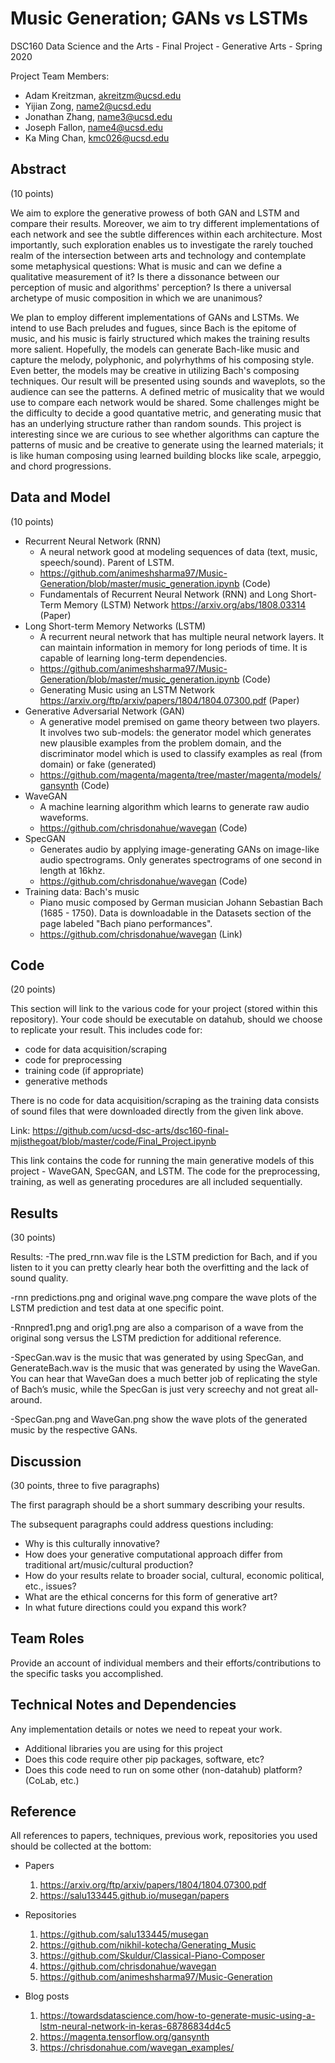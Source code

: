 # Music Generation; GANs vs LSTMs

DSC160 Data Science and the Arts - Final Project - Generative Arts - Spring 2020

Project Team Members: 
- Adam Kreitzman, akreitzm@ucsd.edu
- Yijian Zong, name2@ucsd.edu
- Jonathan Zhang, name3@ucsd.edu
- Joseph Fallon, name4@ucsd.edu
- Ka Ming Chan, kmc026@ucsd.edu

## Abstract

(10 points) 

We aim to explore the generative prowess of both GAN and LSTM and compare their results. Moreover, we aim to try different implementations of each network and see the subtle differences within each architecture. Most importantly, such exploration enables us to investigate the rarely touched realm of the intersection between arts and technology and contemplate some metaphysical questions: What is music and can we define a qualitative measurement of it? Is there a dissonance between our perception of music and algorithms' perception? Is there a universal archetype of music composition in which we are unanimous?
  
We plan to employ different implementations of GANs and LSTMs. We intend to use Bach preludes and fugues, since Bach is the epitome of music, and his music is fairly structured which makes the training results more salient. Hopefully, the models can generate Bach-like music and capture the melody, polyphonic, and polyrhythms of his composing style. Even better, the models may be creative in utilizing Bach's composing techniques. Our result will be presented using sounds and waveplots, so the audience can see the patterns. A defined metric of musicality that we would use to compare each network would be shared. Some challenges might be the difficulty to decide a good quantative metric, and generating music that has an underlying structure rather than random sounds. This project is interesting since we are curious to see whether algorithms can capture the patterns of music and be creative to generate using the learned materials; it is like human composing using learned building blocks like scale, arpeggio, and chord progressions.

## Data and Model

(10 points) 

- Recurrent Neural Network (RNN) 
  - A neural network good at modeling sequences of data (text, music, speech/sound). Parent of LSTM.
  - https://github.com/animeshsharma97/Music-Generation/blob/master/music_generation.ipynb (Code)
  - Fundamentals of Recurrent Neural Network (RNN) and Long Short-Term Memory (LSTM) Network https://arxiv.org/abs/1808.03314 (Paper)
- Long Short-term Memory Networks (LSTM) 
  - A recurrent neural network that has multiple neural network layers. It can maintain information in memory for long periods of time. It is capable of learning long-term dependencies.
  - https://github.com/animeshsharma97/Music-Generation/blob/master/music_generation.ipynb (Code)
  - Generating Music using an LSTM Network https://arxiv.org/ftp/arxiv/papers/1804/1804.07300.pdf (Paper)
- Generative Adversarial Network (GAN) 
  - A generative model premised on game theory between two players. It involves two sub-models: the generator model which generates new plausible examples from the problem domain, and the discriminator model which is used to classify examples as real (from domain) or fake (generated)
  - https://github.com/magenta/magenta/tree/master/magenta/models/gansynth (Code)
- WaveGAN 
  - A machine learning algorithm which learns to generate raw audio waveforms.
  - https://github.com/chrisdonahue/wavegan (Code)
- SpecGAN 
  - Generates audio by applying image-generating GANs on image-like audio spectrograms. Only generates spectrograms of one second in length at 16khz.
  - https://github.com/chrisdonahue/wavegan (Code)
- Training data: Bach's music 
  - Piano music composed by German musician Johann Sebastian Bach (1685 - 1750). Data is downloadable in the Datasets section of the page labeled "Bach piano performances". 
  - https://github.com/chrisdonahue/wavegan (Link)

## Code

(20 points)

This section will link to the various code for your project (stored within this repository). Your code should be executable on datahub, should we choose to replicate your result. This includes code for: 

- code for data acquisition/scraping
- code for preprocessing
- training code (if appropriate)
- generative methods

There is no code for data acquisition/scraping as the training data consists of sound files that were downloaded directly from the given link above.

Link: https://github.com/ucsd-dsc-arts/dsc160-final-mjisthegoat/blob/master/code/Final_Project.ipynb

This link contains the code for running the main generative models of this project - WaveGAN, SpecGAN, and LSTM. The code for the preprocessing, training, as well as generating procedures are all included sequentially. 

## Results

(30 points) 

Results:
-The pred_rnn.wav file is the LSTM prediction for Bach, and if you listen to it you can pretty clearly hear both the overfitting and the lack of sound quality.

-rnn predictions.png and original wave.png compare the wave plots of the LSTM prediction and test data at one specific point.

-Rnnpred1.png and orig1.png are also a comparison of a wave from the original song versus the LSTM prediction for additional reference. 

-SpecGan.wav is the music that was generated by using SpecGan, and GenerateBach.wav is the music that was generated by using the WaveGan. You can hear that WaveGan does a much better job of replicating the style of Bach’s music, while the SpecGan is just very screechy and not great all-around.

-SpecGan.png and WaveGan.png show the wave plots of the generated music by the respective GANs.


## Discussion

(30 points, three to five paragraphs)

The first paragraph should be a short summary describing your results.

The subsequent paragraphs could address questions including:
- Why is this culturally innovative?
- How does your generative computational approach differ from traditional art/music/cultural production? 
- How do your results relate to broader social, cultural, economic political, etc., issues? 
- What are the ethical concerns for this form of generative art? 
- In what future directions could you expand this work?

## Team Roles

Provide an account of individual members and their efforts/contributions to the specific tasks you accomplished.

## Technical Notes and Dependencies

Any implementation details or notes we need to repeat your work. 
- Additional libraries you are using for this project
- Does this code require other pip packages, software, etc?
- Does this code need to run on some other (non-datahub) platform? (CoLab, etc.)

## Reference

All references to papers, techniques, previous work, repositories you used should be collected at the bottom:
- Papers
  1. https://arxiv.org/ftp/arxiv/papers/1804/1804.07300.pdf
  2. https://salu133445.github.io/musegan/papers

- Repositories
  1. https://github.com/salu133445/musegan
  2. https://github.com/nikhil-kotecha/Generating_Music
  3. https://github.com/Skuldur/Classical-Piano-Composer
  4. https://github.com/chrisdonahue/wavegan
  5. https://github.com/animeshsharma97/Music-Generation

- Blog posts
  1. https://towardsdatascience.com/how-to-generate-music-using-a-lstm-neural-network-in-keras-68786834d4c5
  2. https://magenta.tensorflow.org/gansynth
  3. https://chrisdonahue.com/wavegan_examples/
